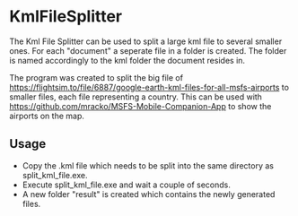 # KmlFileSplitter
The Kml File Splitter can be used to split a large kml file to several smaller ones. For each "document" a seperate file in a folder is created. The folder is named accordingly to the kml folder the document resides in.

The program was created to split the big file of https://flightsim.to/file/6887/google-earth-kml-files-for-all-msfs-airports to smaller files, each file representing a country. This can be used with https://github.com/mracko/MSFS-Mobile-Companion-App to show the airports on the map.

## Usage
- Copy the .kml file which needs to be split into the same directory as split_kml_file.exe.
- Execute split_kml_file.exe and wait a couple of seconds.
- A new folder "result" is created which contains the newly generated files.
